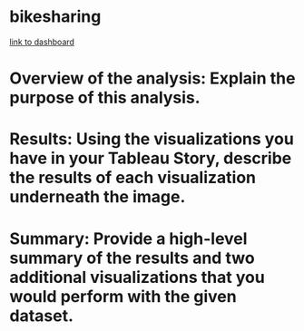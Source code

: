 # bikesharing

[link to dashboard](https://public.tableau.com/shared/WC4XQB9T9?:display_count=n&:origin=viz_share_link)

# Overview of the analysis: Explain the purpose of this analysis.
# Results: Using the visualizations you have in your Tableau Story, describe the results of each visualization underneath the image.
# Summary: Provide a high-level summary of the results and two additional visualizations that you would perform with the given dataset.
